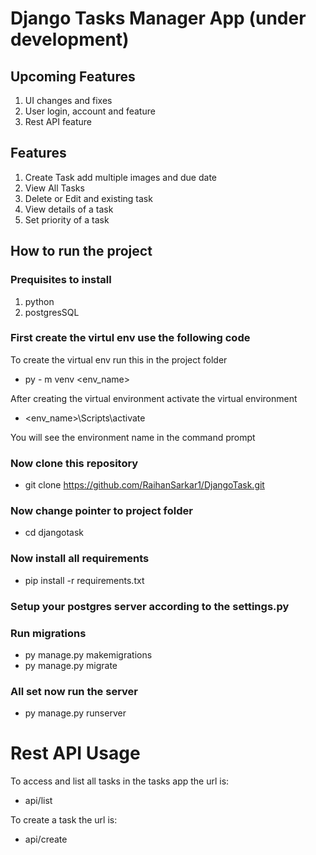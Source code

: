 # Django Tasks Manager App (under development)

## Upcoming Features
1. UI changes and fixes
2. User login, account and feature
3. Rest API feature

## Features

1. Create Task add multiple images and due date
2. View All Tasks
3. Delete or Edit and existing task
4. View details of a task
5. Set priority of a task

## How to run the project

### Prequisites to install
1. python
2. postgresSQL

### First create the virtul env use the following code
To create the virtual env run this in the project folder
- py - m venv <env_name>

After creating the virtual environment activate the virtual environment
- <env_name>\Scripts\activate

You will see the environment name in the command prompt

### Now clone this repository
- git clone https://github.com/RaihanSarkar1/DjangoTask.git

### Now change pointer to project folder
- cd djangotask

### Now install all requirements
- pip install -r requirements.txt

### Setup your postgres server according to the settings.py

### Run migrations
- py manage.py makemigrations
- py manage.py migrate

### All set now run the server
- py manage.py runserver


# Rest API Usage

To access and list all tasks in the tasks app the url is:
* api/list

To create a task the url is:
* api/create

